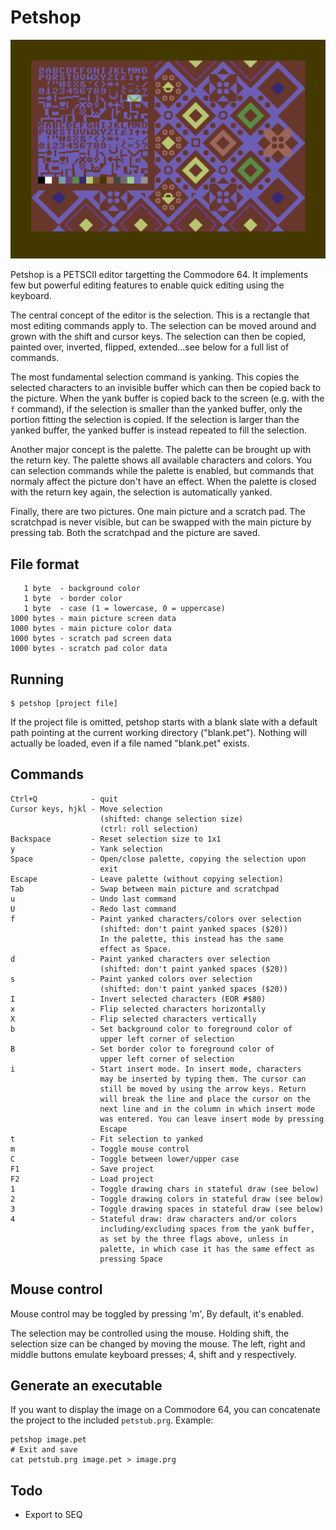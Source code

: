 Petshop
=======

![Screenshot](.github/screenshot.png)

Petshop is a PETSCII editor targetting the Commodore 64. It implements
few but powerful editing features to enable quick editing using the
keyboard.

The central concept of the editor is the selection. This is a rectangle
that most editing commands apply to. The selection can be moved around
and grown with the shift and cursor keys. The selection can then be
copied, painted over, inverted, flipped, extended...see below for a full
list of commands.

The most fundamental selection command is yanking. This copies the
selected characters to an invisible buffer which can then be copied back
to the picture. When the yank buffer is copied back to the screen
(e.g. with the `f` command), if the selection is smaller than the yanked
buffer, only the portion fitting the selection is copied. If the
selection is larger than the yanked buffer, the yanked buffer is instead
repeated to fill the selection.

Another major concept is the palette. The palette can be brought up with
the return key. The palette shows all available characters and colors.
You can selection commands while the palette is enabled, but commands
that normaly affect the picture don't have an effect. When the palette is
closed with the return key again, the selection is automatically yanked.

Finally, there are two pictures. One main picture and a scratch pad. The
scratchpad is never visible, but can be swapped with the main picture by
pressing tab. Both the scratchpad and the picture are saved.

File format
-----------

       1 byte  - background color
       1 byte  - border color
       1 byte  - case (1 = lowercase, 0 = uppercase)
    1000 bytes - main picture screen data
    1000 bytes - main picture color data
    1000 bytes - scratch pad screen data
    1000 bytes - scratch pad color data

Running
-------

    $ petshop [project file]

If the project file is omitted, petshop starts with a blank slate with a
default path pointing at the current working directory ("blank.pet").
Nothing will actually be loaded, even if a file named "blank.pet"
exists.

Commands
--------

    Ctrl+Q            - quit
    Cursor keys, hjkl - Move selection
                        (shifted: change selection size)
                        (ctrl: roll selection)
    Backspace         - Reset selection size to 1x1
    y                 - Yank selection
    Space             - Open/close palette, copying the selection upon
                        exit
    Escape            - Leave palette (without copying selection)
    Tab               - Swap between main picture and scratchpad
    u                 - Undo last command
    U                 - Redo last command
    f                 - Paint yanked characters/colors over selection
                        (shifted: don't paint yanked spaces ($20))
                        In the palette, this instead has the same
                        effect as Space.
    d                 - Paint yanked characters over selection
                        (shifted: don't paint yanked spaces ($20))
    s                 - Paint yanked colors over selection
                        (shifted: don't paint yanked spaces ($20))
    I                 - Invert selected characters (EOR #$80)
    x                 - Flip selected characters horizontally
    X                 - Flip selected characters vertically
    b                 - Set background color to foreground color of
                        upper left corner of selection
    B                 - Set border color to foreground color of
                        upper left corner of selection
    i                 - Start insert mode. In insert mode, characters
                        may be inserted by typing them. The cursor can
                        still be moved by using the arrow keys. Return
                        will break the line and place the cursor on the
                        next line and in the column in which insert mode
                        was entered. You can leave insert mode by pressing
                        Escape
    t                 - Fit selection to yanked
    m                 - Toggle mouse control
    C                 - Toggle between lower/upper case
    F1                - Save project
    F2                - Load project
    1                 - Toggle drawing chars in stateful draw (see below)
    2                 - Toggle drawing colors in stateful draw (see below)
    3                 - Toggle drawing spaces in stateful draw (see below)
    4                 - Stateful draw: draw characters and/or colors
                        including/excluding spaces from the yank buffer,
                        as set by the three flags above, unless in
                        palette, in which case it has the same effect as
                        pressing Space

Mouse control
-------------

Mouse control may be toggled by pressing 'm', By default, it's enabled.

The selection may be controlled using the mouse. Holding shift, the selection
size can be changed by moving the mouse. The left, right and middle buttons
emulate keyboard presses; 4, shift and y respectively.

Generate an executable
----------------------

If you want to display the image on a Commodore 64, you can concatenate
the project to the included `petstub.prg`. Example:

    petshop image.pet
    # Exit and save
    cat petstub.prg image.pet > image.prg

Todo
----

-   Export to SEQ

